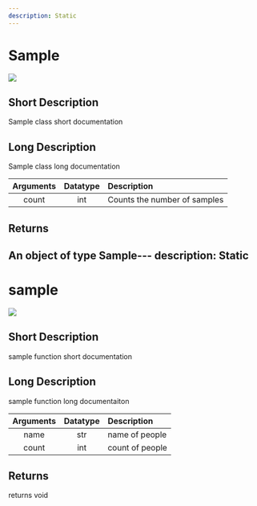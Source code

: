 ```yaml
---
description: Static
---
```


# Sample

[![](https://img.shields.io/badge/View%20source%20on%20GitHub-black?style=for-the-badge&logo=github)](https://github.com/ariG23498/Aritra-Documentation/blob/master/Folder/demo.py#L1-L23)

## Short Description
Sample class short documentation

## Long Description
Sample class long documentation

| **Arguments** | **Datatype** | **Description** |
|:--:|:--:|:--|
|count|int|Counts the number of samples|


## Returns
An object of type Sample---
description: Static
---

# sample

[![](https://img.shields.io/badge/View%20source%20on%20GitHub-black?style=for-the-badge&logo=github)](https://github.com/ariG23498/Aritra-Documentation/blob/master/Folder/demo.py#L13-L23)

## Short Description
sample function short documentation

## Long Description
sample function long documentaiton

| **Arguments** | **Datatype** | **Description** |
|:--:|:--:|:--|
|name|str|name of people|
|count|int|count of people|


## Returns
returns void